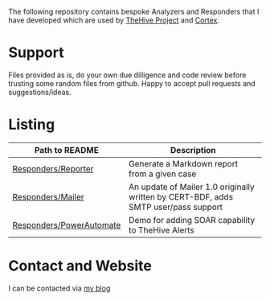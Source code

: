 The following repository contains bespoke Analyzers and Responders that I have developed which are used by [TheHive Project](https://thehive-project.org) and [Cortex](https://github.com/TheHive-Project/Cortex/blob/master/README.md).

# Support
Files provided as is, do your own due dilligence and code review before trusting some random files from github.  Happy to accept pull requests and suggestions/ideas.

# Listing

| Path to README           | Description                                  |
|--------------------------|----------------------------------------------|
| [Responders/Reporter](<https://github.com/aacgood/Cortex-Analyzers/tree/master/Responders/Reporter>)           | Generate a Markdown report from a given case |
| [Responders/Mailer](<https://github.com/aacgood/Cortex-Analyzers/tree/master/Responders/Mailer>)               | An update of Mailer 1.0 originally written by CERT-BDF, adds SMTP user/pass support |
| [Responders/PowerAutomate](<https://github.com/aacgood/Cortex-Analyzers/tree/master/Responders/PowerAutomate>) | Demo for adding SOAR capability to TheHive Alerts |

# Contact and Website
I can be contacted via [my blog](<https://blog.agood.cloud/contact/>)

